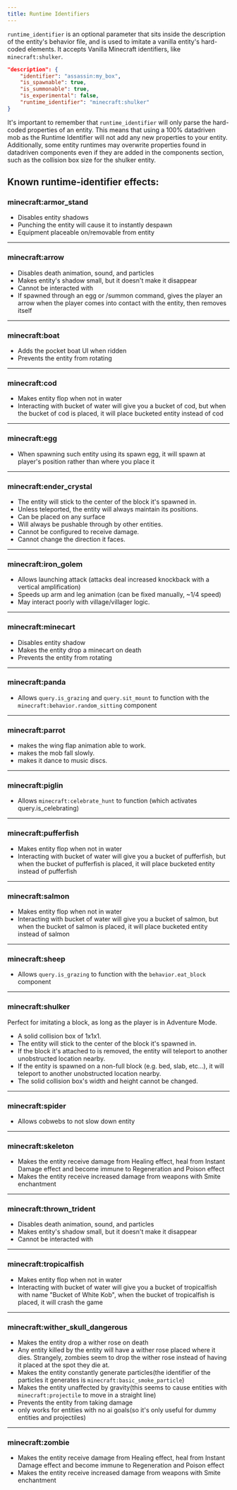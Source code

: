 ```yaml
---
title: Runtime Identifiers
---
```


`runtime_identifier` is an optional parameter that sits inside the description of the entity's behavior file, and is used to imitate a vanilla entity's hard-coded elements.
It accepts Vanilla Minecraft identifiers, like `minecraft:shulker`.

```json
"description": {
    "identifier": "assassin:my_box",
    "is_spawnable": true,
    "is_summonable": true,
    "is_experimental": false,
    "runtime_identifier": "minecraft:shulker"
}
```

It's important to remember that `runtime_identifier` will only parse the hard-coded properties of an entity. This means that using a 100% datadriven mob as the Runtime Identifier will not add any new properties to your entity. Additionally, some entity runtimes may overwrite properties found in datadriven components even if they are added in the components section, such as the collision box size for the shulker entity.

## Known runtime-identifier effects:

### minecraft:armor_stand

-   Disables entity shadows
-   Punching the entity will cause it to instantly despawn
-   Equipment placeable on/removable from entity

---

### minecraft:arrow

-   Disables death animation, sound, and particles
-   Makes entity's shadow small, but it doesn't make it disappear
-   Cannot be interacted with
-   If spawned through an egg or /summon command, gives the player an arrow when the player comes into contact with the entity, then removes itself

---

### minecraft:boat

-   Adds the pocket boat UI when ridden
-   Prevents the entity from rotating

---

### minecraft:cod

-   Makes entity flop when not in water
-   Interacting with bucket of water will give you a bucket of cod, but when the bucket of cod is placed, it will place bucketed entity instead of cod

---

### minecraft:egg

-   When spawning such entity using its spawn egg, it will spawn at player's position rather than where you place it

---

### minecraft:ender_crystal

-   The entity will stick to the center of the block it's spawned in.
-   Unless teleported, the entity will always maintain its positions.
-   Can be placed on any surface
-   Will always be pushable through by other entities.
-   Cannot be configured to receive damage.
-   Cannot change the direction it faces.

---

### minecraft:iron_golem

-   Allows launching attack (attacks deal increased knockback with a vertical amplification)
-   Speeds up arm and leg animation (can be fixed manually, ~1/4 speed)
-   May interact poorly with village/villager logic.

---

### minecraft:minecart

-   Disables entity shadow
-   Makes the entity drop a minecart on death
-   Prevents the entity from rotating

---

### minecraft:panda

-   Allows `query.is_grazing` and `query.sit_mount` to function with the `minecraft:behavior.random_sitting` component

---

### minecraft:parrot

-   makes the wing flap animation able to work.
-   makes the mob fall slowly.
-   makes it dance to music discs.

---

### minecraft:piglin

-   Allows `minecraft:celebrate_hunt` to function (which activates query.is_celebrating)

---

### minecraft:pufferfish

-   Makes entity flop when not in water
-   Interacting with bucket of water will give you a bucket of pufferfish, but when the bucket of pufferfish is placed, it will place bucketed entity instead of pufferfish

---

### minecraft:salmon

-   Makes entity flop when not in water
-   Interacting with bucket of water will give you a bucket of salmon, but when the bucket of salmon is placed, it will place bucketed entity instead of salmon

---

### minecraft:sheep

-   Allows `query.is_grazing` to function with the `behavior.eat_block` component

---

### minecraft:shulker

Perfect for imitating a block, as long as the player is in Adventure Mode.

-   A solid collision box of 1x1x1.
-   The entity will stick to the center of the block it's spawned in.
-   If the block it's attached to is removed, the entity will teleport to another unobstructed location nearby.
-   If the entity is spawned on a non-full block (e.g. bed, slab, etc...), it will teleport to another unobstructed location nearby.
-   The solid collision box's width and height cannot be changed.

---

### minecraft:spider

-   Allows cobwebs to not slow down entity

---

### minecraft:skeleton

-   Makes the entity receive damage from Healing effect, heal from Instant Damage effect and become immune to Regeneration and Poison effect
-   Makes the entity receive increased damage from weapons with Smite enchantment

---

### minecraft:thrown_trident

-   Disables death animation, sound, and particles
-   Makes entity's shadow small, but it doesn't make it disappear
-   Cannot be interacted with

---

### minecraft:tropicalfish

-   Makes entity flop when not in water
-   Interacting with bucket of water will give you a bucket of tropicalfish with name "Bucket of White Kob", when the bucket of tropicalfish is placed, it will crash the game

---

### minecraft:wither_skull_dangerous

-   Makes the entity drop a wither rose on death
-   Any entity killed by the entity will have a wither rose placed where it dies. Strangely, zombies seem to drop the wither rose instead of having it placed at the spot they die at.
-   Makes the entity constantly generate particles(the identifier of the particles it generates is `minecraft:basic_smoke_particle`)
-   Makes the entity unaffected by gravity(this seems to cause entities with `minecraft:projectile` to move in a straight line)
-   Prevents the entity from taking damage
-   only works for entities with no ai goals(so it's only useful for dummy entities and projectiles)

---

### minecraft:zombie

-   Makes the entity receive damage from Healing effect, heal from Instant Damage effect and become immune to Regeneration and Poison effect
-   Makes the entity receive increased damage from weapons with Smite enchantment

